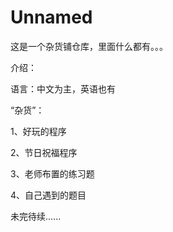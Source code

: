 # Unnamed

这是一个杂货铺仓库，里面什么都有。。。

介绍：

语言：中文为主，英语也有


“杂货”：

1、好玩的程序

2、节日祝福程序

3、老师布置的练习题

4、自己遇到的题目

未完待续......

